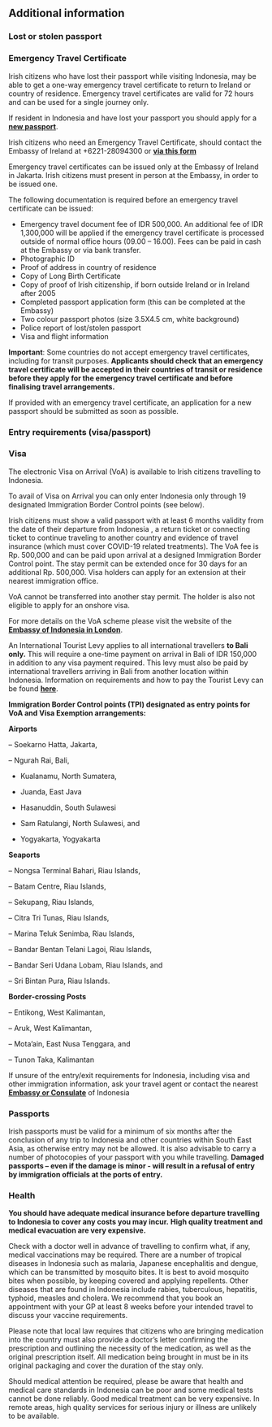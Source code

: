## Additional information

### **Lost or stolen passport**

### **Emergency Travel Certificate**

Irish citizens who have lost their passport while visiting Indonesia, may be able to get a one-way emergency travel certificate to return to Ireland or country of residence. Emergency travel certificates are valid for 72 hours and can be used for a single journey only.

If resident in Indonesia and have lost your passport you should apply for a [**new passport**](https://www.ireland.ie/en/dfa/passports/passport-online/).

Irish citizens who need an Emergency Travel Certificate, should contact the Embassy of Ireland at +6221-28094300 or [**via this form**](https://www.ireland.ie/en/indonesia/jakarta/contact/)

Emergency travel certificates can be issued only at the Embassy of Ireland in Jakarta. Irish citizens must present in person at the Embassy, in order to be issued one.

The following documentation is required before an emergency travel certificate can be issued:

* Emergency travel document fee of IDR 500,000. An additional fee of IDR 1,300,000 will be applied if the emergency travel certificate is processed outside of normal office hours (09.00 – 16.00). Fees can be paid in cash at the Embassy or via bank transfer.
* Photographic ID
* Proof of address in country of residence
* Copy of Long Birth Certificate
* Copy of proof of Irish citizenship, if born outside Ireland or in Ireland after 2005
* Completed passport application form (this can be completed at the Embassy)
* Two colour passport photos (size 3.5X4.5 cm, white background)
* Police report of lost/stolen passport
* Visa and flight information

**Important**: Some countries do not accept emergency travel certificates, including for transit purposes. **Applicants should check that an emergency travel certificate will be accepted in their countries of transit or residence before they apply for the emergency travel certificate and before finalising travel arrangements.**

If provided with an emergency travel certificate, an application for a new passport should be submitted as soon as possible.

### **Entry requirements (visa/passport)**

### **Visa**

The electronic Visa on Arrival (VoA) is available to Irish citizens travelling to Indonesia.

To avail of Visa on Arrival you can only enter Indonesia only through 19 designated Immigration Border Control points (see below).

Irish citizens must show a valid passport with at least 6 months validity from the date of their departure from Indonesia , a return ticket or connecting ticket to continue traveling to another country and evidence of travel insurance (which must cover COVID-19 related treatments). The VoA fee is Rp. 500,000 and can be paid upon arrival at a designed Immigration Border Control point. The stay permit can be extended once for 30 days for an additional Rp. 500,000. Visa holders can apply for an extension at their nearest immigration office.

VoA cannot be transferred into another stay permit. The holder is also not eligible to apply for an onshore visa.

For more details on the VoA scheme please visit the website of the [**Embassy of Indonesia in London**](https://kemlu.go.id/london/id/news/18631/visa-on-arrival-voa-untuk-pelaku-perjalanan-luar-negeri).

An International Tourist Levy applies to all international travellers **to Bali only.** This will require a one-time payment on arrival in Bali of IDR 150,000 in addition to any visa payment required. This levy must also be paid by international travellers arriving in Bali from another location within Indonesia. Information on requirements and how to pay the Tourist Levy can be found [**here**](https://lovebali.baliprov.go.id/faq).

**Immigration Border Control points (TPI) designated as entry points for VoA and Visa Exemption arrangements:**

**Airports**

– Soekarno Hatta, Jakarta,

– Ngurah Rai, Bali,

- Kualanamu, North Sumatera,

- Juanda, East Java

- Hasanuddin, South Sulawesi

- Sam Ratulangi, North Sulawesi, and

- Yogyakarta, Yogyakarta

**Seaports**

– Nongsa Terminal Bahari, Riau Islands,

– Batam Centre, Riau Islands,

– Sekupang, Riau Islands,

– Citra Tri Tunas, Riau Islands,

– Marina Teluk Senimba, Riau Islands,

– Bandar Bentan Telani Lagoi, Riau Islands,

– Bandar Seri Udana Lobam, Riau Islands, and

– Sri Bintan Pura, Riau Islands.

**Border-crossing Posts**

– Entikong, West Kalimantan,

– Aruk, West Kalimantan,

– Mota’ain, East Nusa Tenggara, and

– Tunon Taka, Kalimantan

If unsure of the entry/exit requirements for Indonesia, including visa and other immigration information, ask your travel agent or contact the nearest [**Embassy or Consulate**](https://kemlu.go.id/portal/en/page/29/kedutaan_konsulat) of Indonesia

### **Passports**

Irish passports must be valid for a minimum of six months after the conclusion of any trip to Indonesia and other countries within South East Asia, as otherwise entry may not be allowed. It is also advisable to carry a number of photocopies of your passport with you while travelling. **Damaged passports – even if the damage is minor - will result in a refusal of entry by immigration officials at the ports of entry.**

### **Health**

**You should have adequate medical insurance before departure travelling to Indonesia to cover any costs you may incur.** **High quality treatment and medical evacuation are very expensive.**

Check with a doctor well in advance of travelling to confirm what, if any, medical vaccinations may be required. There are a number of tropical diseases in Indonesia such as malaria, Japanese encephalitis and dengue, which can be transmitted by mosquito bites. It is best to avoid mosquito bites when possible, by keeping covered and applying repellents. Other diseases that are found in Indonesia include rabies, tuberculous, hepatitis, typhoid, measles and cholera. We recommend that you book an appointment with your GP at least 8 weeks before your intended travel to discuss your vaccine requirements.

Please note that local law requires that citizens who are bringing medication into the country must also provide a doctor’s letter confirming the prescription and outlining the necessity of the medication, as well as the original prescription itself. All medication being brought in must be in its original packaging and cover the duration of the stay only.

Should medical attention be required, please be aware that health and medical care standards in Indonesia can be poor and some medical tests cannot be done reliably. Good medical treatment can be very expensive. In remote areas, high quality services for serious injury or illness are unlikely to be available.
